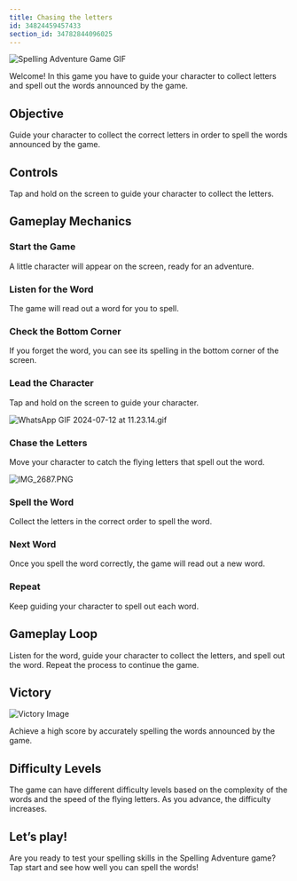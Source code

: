 ```yaml
---
title: Chasing the letters
id: 34824459457433
section_id: 34782844096025
---
```

![Spelling Adventure Game GIF](https://help.studycat.com/hc/article_attachments/34964422592281)


Welcome! In this game you have to guide your character to collect letters and spell out the words announced by the game.


## Objective


Guide your character to collect the correct letters in order to spell the words announced by the game.


## Controls


Tap and hold on the screen to guide your character to collect the letters.


## Gameplay Mechanics


### Start the Game


A little character will appear on the screen, ready for an adventure.


### Listen for the Word


The game will read out a word for you to spell.


### Check the Bottom Corner


If you forget the word, you can see its spelling in the bottom corner of the screen.


### Lead the Character


Tap and hold on the screen to guide your character.


![WhatsApp GIF 2024-07-12 at 11.23.14.gif](https://help.studycat.com/hc/article_attachments/34964428229401)


### Chase the Letters


Move your character to catch the flying letters that spell out the word.


![IMG_2687.PNG](https://help.studycat.com/hc/article_attachments/34824459449625)


### Spell the Word


Collect the letters in the correct order to spell the word.


### Next Word


Once you spell the word correctly, the game will read out a new word.


### Repeat


Keep guiding your character to spell out each word.


## Gameplay Loop


Listen for the word, guide your character to collect the letters, and spell out the word. Repeat the process to continue the game.


## Victory


![Victory Image](https://help.studycat.com/hc/article_attachments/34964428232601)


Achieve a high score by accurately spelling the words announced by the game.


## Difficulty Levels


The game can have different difficulty levels based on the complexity of the words and the speed of the flying letters. As you advance, the difficulty increases.


## Let’s play!


Are you ready to test your spelling skills in the Spelling Adventure game? Tap start and see how well you can spell the words!

